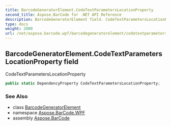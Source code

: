 ```yaml
---
title: BarcodeGeneratorElement.CodeTextParametersLocationProperty
second_title: Aspose.BarCode for .NET API Reference
description: BarcodeGeneratorElement field. CodeTextParametersLocationProperty
type: docs
weight: 2000
url: /net/aspose.barcode.wpf/barcodegeneratorelement/codetextparameterslocationproperty/
---
```

## BarcodeGeneratorElement.CodeTextParametersLocationProperty field

CodeTextParametersLocationProperty

```csharp
public static DependencyProperty CodeTextParametersLocationProperty;
```

### See Also

* class [BarcodeGeneratorElement](../)
* namespace [Aspose.BarCode.WPF](../../../aspose.barcode.wpf/)
* assembly [Aspose.BarCode](../../../)


